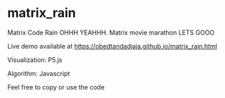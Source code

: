 # matrix_rain
Matrix Code Rain OHHH YEAHHH. Matrix movie marathon LETS GOOO

Live demo available at https://obedtandadjaja.github.io/matrix_rain.html

Visualization: P5.js

Algorithm: Javascript

Feel free to copy or use the code

